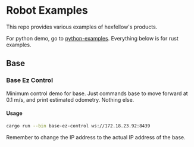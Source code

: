 # Robot Examples

This repo provides various examples of hexfellow's products.

For python demo, go to [python-examples](./python/README.md). Everything below is for rust examples.

## Base

### Base Ez Control

Minimum control demo for base. Just commands base to move forward at 0.1 m/s, and print estimated odometry. Nothing else.

#### Usage

```bash
cargo run --bin base-ez-control ws://172.18.23.92:8439
```

Remember to change the IP address to the actual IP address of the base.
